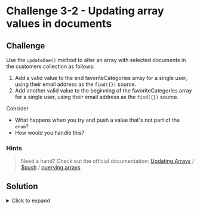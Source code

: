 # Challenge 3-2 - Updating array values in documents

## Challenge

Use the `updateOne()` method to alter an array with selected documents in the customers collection as follows:

1. Add a valid value to the end favoriteCategories array for a single user, using their email address as the `find({})` source.
1. Add another valid value to the beginning of the favoriteCategories array for a single user, using their email address as the `find({})` source.

Consider

- What happens when you try and push a value that's not part of the `enum`?
- How would you handle this?

### Hints

> Need a hand? Check out the official documentation: [Updating Arrays](<https://www.mongodb.com/docs/manual/reference/operator/update-array/>) / [$push](https://www.mongodb.com/docs/manual/reference/operator/update/push/) / [querying arrays](https://www.mongodb.com/docs/manual/tutorial/query-arrays/)

## Solution

<details>
  <summary>Click to expand</summary>

```javascript
db.customers.updateOne(
  { email: "john@example.com" },
  {
    $push: {
      favoriteCategories: "sports"
    }
  },
  { upsert: true }
)
```

```javascript
db.customers.updateOne(
  { email: "john@example.com" },
  {
    $push: {
      favoriteCategories: {
        $each: ["food"],
        $position: 0
      }
    }
  },
  { upsert: true }
)
```

### Expected Output

```javascript
{
  acknowledged: true,
  insertedId: null,
  matchedCount: 1,
  modifiedCount: 1,
  upsertedCount: 0
}
```

</details>
